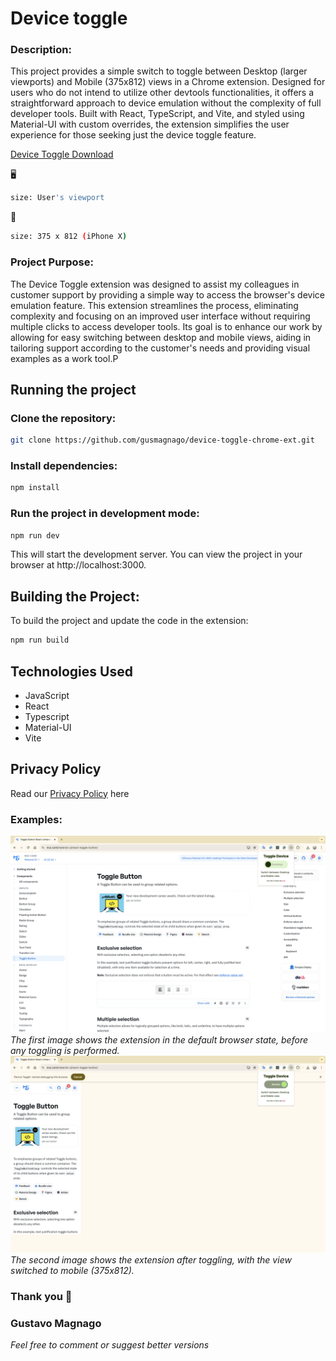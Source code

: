 # Device toggle

### Description:

This project provides a simple switch to toggle between Desktop (larger viewports) and Mobile (375x812) views in a Chrome extension. Designed for users who do not intend to utilize other devtools functionalities, it offers a straightforward approach to device emulation without the complexity of full developer tools. Built with React, TypeScript, and Vite, and styled using Material-UI with custom overrides, the extension simplifies the user experience for those seeking just the device toggle feature.

[Device Toggle Download](https://chromewebstore.google.com/detail/device-toggle/daoknkjhfjpkoomnkmeadpfgnclpbogd?hl=en-GB&utm_source=ext_sidebar)

🖥️
```sh
size: User's viewport
```
📱
```sh
size: 375 x 812 (iPhone X)
```
### Project Purpose:

The Device Toggle extension was designed to assist my colleagues in customer support by providing a simple way to access the browser's device emulation feature. This extension streamlines the process, eliminating complexity and focusing on an improved user interface without requiring multiple clicks to access developer tools. Its goal is to enhance our work by allowing for easy switching between desktop and mobile views, aiding in tailoring support according to the customer's needs and providing visual examples as a work tool.P

## Running the project

### Clone the repository:

```sh
git clone https://github.com/gusmagnago/device-toggle-chrome-ext.git
```

### Install dependencies:

```sh
npm install
```

### Run the project in development mode:

```sh
npm run dev
```
This will start the development server. You can view the project in your browser at http://localhost:3000.

## Building the Project:
To build the project and update the code in the extension:
```sh
npm run build
```

## Technologies Used

- JavaScript
- React
- Typescript
- Material-UI
- Vite

## Privacy Policy

Read our [Privacy Policy](https://github.com/gusmagnago/device-toggle-chrome-ext/blob/main/privacyPolicy.md) here

### Examples:
![View with default browser state](public/exemp01.png)
*The first image shows the extension in the default browser state, before any toggling is performed.*
![View with mobile toggling state](public/exemp02.png)
*The second image shows the extension after toggling, with the view switched to mobile (375x812).*

### Thank you 📲

### Gustavo Magnago
*Feel free to comment or suggest better versions*